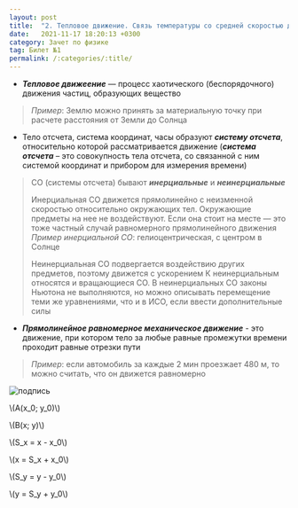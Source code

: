 ```yaml
---
layout: post
title:  "2. Тепловое движение. Связь температуры со средней скоростью движения молекул. Внутренняя энергия. Способы изменения внутренней энергии. Виды теплопередачи"
date:   2021-11-17 18:20:13 +0300
category: Зачет по физике 
tag: Билет №1
permalink: /:categories/:title/
---
```




- ***Тепловое движеение*** — процесс хаотического (беспорядочного) движения частиц, образующих вещество
> *Пример*: Землю можно принять за материальную точку при расчете расстояния от Земли до Солнца

- Тело отсчета, система координат, часы образуют ***систему отсчета***, относительно которой рассматривается движение (***система отсчета*** – это совокупность тела отсчета, со связанной с ним системой координат и прибором для измерения времени)

> СО (системы отсчета) бывают ***инерциальные*** и ***неинерциальные***
>
> Инерциальная СО движется прямолинейно с неизменной скоростью относительно окружающих тел. Окружающие предметы на нее не воздействуют. Если она стоит на месте — это тоже частный случай равномерного прямолинейного движения
> *Пример инерциальной СО*: гелиоцентрическая, с центром в Солнце
>
> Неинерциальная СО подвергается воздействию других предметов, поэтому движется с ускорением
> К неинерциальным относятся и вращающиеся СО. В неинерциальных СО законы Ньютона не выполняются, но можно описывать перемещение теми же уравнениями, что и в ИСО, если ввести дополнительные силы

- ***Прямолинейное равномерное механическое движение*** - это движение, при котором тело за любые равные промежутки времени проходит равные отрезки пути
> *Пример*: если автомобиль за каждые 2 мин проезжает 480 м, то можно считать, что он движется равномерно

![подпись](https://avatars.mds.yandex.net/get-images-cbir/2238546/9yLzY9GnykbXEwgZWkwV-A4946/ocr)


<p>\(A(x_0; y_0)\)</p>

<p>\(B(x; y)\)</p>


<p>\(S_x = x - x_0\)</p>       

<p>\(x = S_x + x_0\)</p>


<p>\(S_y = y - y_0\)</p>         

<p>\(y = S_y + y_0\)</p>
